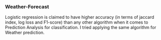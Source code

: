 ### Weather-Forecast
Logistic regression is claimed to have higher accuracy (in terms of jaccard index, log loss and F1-score) than any other algorithm when it comes to 
Prediction Analysis for classification. I tried applying the same algorithm for Weather prediction. 
